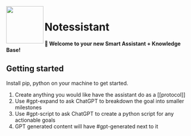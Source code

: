 <img src="attachments/foam-icon.png" width=100 align="left">

# Notessistant

**👋 Welcome to your new Smart Assistant + Knowledge Base!**

## Getting started

Install pip, python on your machine to get started.

1. Create anything you would like have the assistant do as a [[protocol]]
2. Use #gpt-expand to ask ChatGPT to breakdown the goal into smaller milestones
3. Use #gpt-script to ask ChatGPT to create a python script for any actionable goals
4. GPT generated content will have #gpt-generated next to it 
